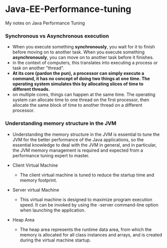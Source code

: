 # Java-EE-Performance-tuning
My notes on Java Performance Tuning


### Synchronous vs Asynchronous execution
- When you execute something **synchronously**, you wait for it to finish before moving on to another task. When you execute something **asynchronously**, you can move on to another task before it finishes.
- in the context of computers, this translates into executing a process or task on another "thread".
- **At its core (pardon the pun), a processor can simply execute a command, it has no concept of doing two things at one time. The operating system simulates this by allocating slices of time to different threads.**
- on multiple cores, things can happen at the same time. The operating system can allocate time to one thread on the first processor, then allocate the same block of time to another thread on a different processor.

### Understanding memory structure in the JVM
- Understanding the memory structure in the JVM is essential to tune the JVM for the better performance of the Java applications, so the essential knowledge to deal with the JVM in general, and in particular, the JVM memory management is required and expected from a performance tuning expert to master.

- Client Virtual Machine
  - The client virtual machine is tuned to reduce the startup time and memory footprint.
- Server virtual Machine
  - This virtual machine is designed to maximize program execution speed. It can be invoked by using the -server command-line option when launching the application.
  
- Heap Area
  - The heap area represents the runtime data area, from which the memory is allocated for all class instances and arrays, and is created during the virtual machine startup.
